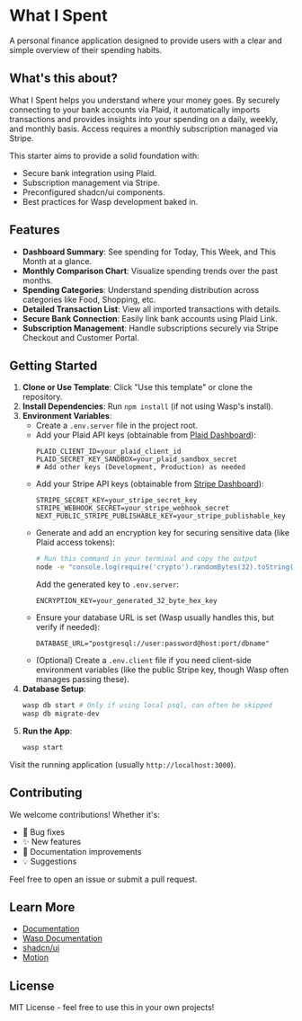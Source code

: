 # What I Spent

A personal finance application designed to provide users with a clear and simple overview of their spending habits.

## What's this about?

What I Spent helps you understand where your money goes. By securely connecting to your bank accounts via Plaid, it automatically imports transactions and provides insights into your spending on a daily, weekly, and monthly basis. Access requires a monthly subscription managed via Stripe.

This starter aims to provide a solid foundation with:

- Secure bank integration using Plaid.
- Subscription management via Stripe.
- Preconfigured shadcn/ui components.
- Best practices for Wasp development baked in.

## Features

- **Dashboard Summary**: See spending for Today, This Week, and This Month at a glance.
- **Monthly Comparison Chart**: Visualize spending trends over the past months.
- **Spending Categories**: Understand spending distribution across categories like Food, Shopping, etc.
- **Detailed Transaction List**: View all imported transactions with details.
- **Secure Bank Connection**: Easily link bank accounts using Plaid Link.
- **Subscription Management**: Handle subscriptions securely via Stripe Checkout and Customer Portal.

## Getting Started

1.  **Clone or Use Template**: Click "Use this template" or clone the repository.
2.  **Install Dependencies**: Run `npm install` (if not using Wasp's install).
3.  **Environment Variables**:
    *   Create a `.env.server` file in the project root.
    *   Add your Plaid API keys (obtainable from [Plaid Dashboard](https://dashboard.plaid.com/)):
        ```env
        PLAID_CLIENT_ID=your_plaid_client_id
        PLAID_SECRET_KEY_SANDBOX=your_plaid_sandbox_secret
        # Add other keys (Development, Production) as needed
        ```
    *   Add your Stripe API keys (obtainable from [Stripe Dashboard](https://dashboard.stripe.com/)):
        ```env
        STRIPE_SECRET_KEY=your_stripe_secret_key
        STRIPE_WEBHOOK_SECRET=your_stripe_webhook_secret
        NEXT_PUBLIC_STRIPE_PUBLISHABLE_KEY=your_stripe_publishable_key
        ```
    *   Generate and add an encryption key for securing sensitive data (like Plaid access tokens):
        ```bash
        # Run this command in your terminal and copy the output
        node -e "console.log(require('crypto').randomBytes(32).toString('hex'))"
        ```
        Add the generated key to `.env.server`:
        ```env
        ENCRYPTION_KEY=your_generated_32_byte_hex_key
        ```
    *   Ensure your database URL is set (Wasp usually handles this, but verify if needed):
        ```env
        DATABASE_URL="postgresql://user:password@host:port/dbname"
        ```
    *   (Optional) Create a `.env.client` file if you need client-side environment variables (like the public Stripe key, though Wasp often manages passing these).
4.  **Database Setup**:
    ```bash
    wasp db start # Only if using local psql, can often be skipped
    wasp db migrate-dev
    ```
5.  **Run the App**:
    ```bash
    wasp start
    ```

Visit the running application (usually `http://localhost:3000`).

## Contributing

We welcome contributions! Whether it's:

- 🐛 Bug fixes
- ✨ New features
- 📝 Documentation improvements
- 💡 Suggestions

Feel free to open an issue or submit a pull request.

## Learn More

- [Documentation](https://roke.dev)
- [Wasp Documentation](https://wasp-lang.dev)
- [shadcn/ui](https://ui.shadcn.com)
- [Motion](https://motion.dev)

## License

MIT License - feel free to use this in your own projects!
